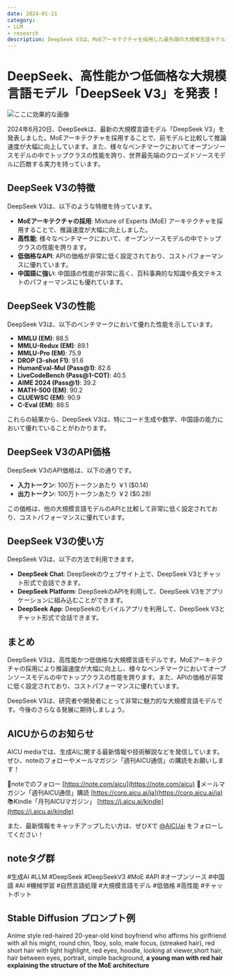 ```yaml
---
date: 2024-01-21
category:
- LLM
- research
description: DeepSeek V3は、MoEアーキテクチャを採用した最先端の大規模言語モデルです。前モデルと比較して推論速度が大幅に向上し、オープンソースモデルの中でトップクラスの性能を誇ります。本記事では、DeepSeek V3の概要や性能、API価格などについて解説しました。
---
```


# DeepSeek、高性能かつ低価格な大規模言語モデル「DeepSeek V3」を発表！

![ここに効果的な画像]()

2024年6月20日、DeepSeekは、最新の大規模言語モデル「DeepSeek V3」を発表しました。MoEアーキテクチャを採用することで、前モデルと比較して推論速度が大幅に向上しています。また、様々なベンチマークにおいてオープンソースモデルの中でトップクラスの性能を誇り、世界最先端のクローズドソースモデルに匹敵する実力を持っています。

## DeepSeek V3の特徴

DeepSeek V3は、以下のような特徴を持っています。

*   **MoEアーキテクチャの採用**: Mixture of Experts (MoE) アーキテクチャを採用することで、推論速度が大幅に向上しました。
*   **高性能**: 様々なベンチマークにおいて、オープンソースモデルの中でトップクラスの性能を誇ります。
*   **低価格なAPI**: APIの価格が非常に低く設定されており、コストパフォーマンスに優れています。
*   **中国語に強い**: 中国語の性能が非常に高く、百科事典的な知識や長文テキストのパフォーマンスにも優れています。

## DeepSeek V3の性能

DeepSeek V3は、以下のベンチマークにおいて優れた性能を示しています。

*   **MMLU (EM)**: 88.5
*   **MMLU-Redux (EM)**: 89.1
*   **MMLU-Pro (EM)**: 75.9
*   **DROP (3-shot F1)**: 91.6
*   **HumanEval-Mul (Pass@1)**: 82.6
*   **LiveCodeBench (Pass@1-COT)**: 40.5
*   **AIME 2024 (Pass@1)**: 39.2
*   **MATH-500 (EM)**: 90.2
*   **CLUEWSC (EM)**: 90.9
*   **C-Eval (EM)**: 86.5

これらの結果から、DeepSeek V3は、特にコード生成や数学、中国語の能力において優れていることがわかります。

## DeepSeek V3のAPI価格

DeepSeek V3のAPI価格は、以下の通りです。

*   **入力トークン**: 100万トークンあたり ￥1 ($0.14)
*   **出力トークン**: 100万トークンあたり ￥2 ($0.28)

この価格は、他の大規模言語モデルのAPIと比較して非常に低く設定されており、コストパフォーマンスに優れています。

## DeepSeek V3の使い方

DeepSeek V3は、以下の方法で利用できます。

*   **DeepSeek Chat**: DeepSeekのウェブサイト上で、DeepSeek V3とチャット形式で会話できます。
*   **DeepSeek Platform**: DeepSeekのAPIを利用して、DeepSeek V3をアプリケーションに組み込むことができます。
*   **DeepSeek App**: DeepSeekのモバイルアプリを利用して、DeepSeek V3とチャット形式で会話できます。

## まとめ

DeepSeek V3は、高性能かつ低価格な大規模言語モデルです。MoEアーキテクチャの採用により推論速度が大幅に向上し、様々なベンチマークにおいてオープンソースモデルの中でトップクラスの性能を誇ります。また、APIの価格が非常に低く設定されており、コストパフォーマンスに優れています。

DeepSeek V3は、研究者や開発者にとって非常に魅力的な大規模言語モデルです。今後のさらなる発展に期待しましょう。

## AICUからのお知らせ

AICU mediaでは、生成AIに関する最新情報や技術解説などを発信しています。ぜひ、noteのフォローやメールマガジン「週刊AICU通信」の購読をお願いします！

📝noteでのフォロー [https://note.com/aicu](https://note.com/aicu)
📩メールマガジン「週刊AICU通信」購読 [https://corp.aicu.ai/ja](https://corp.aicu.ai/ja)
📚️Kindle「月刊AICUマガジン」 [https://j.aicu.ai/kindle](https://j.aicu.ai/kindle)

また、最新情報をキャッチアップしたい方は、ぜひXで [@AICUai](httpx://x.com/AICUai) をフォローしてください！

## noteタグ群
#生成AI #LLM #DeepSeek #DeepSeekV3 #MoE #API #オープンソース #中国語 #AI #機械学習 #自然言語処理 #大規模言語モデル #低価格 #高性能 #チャットボット

## Stable Diffusion プロンプト例
Anime style red-haired 20-year-old kind boyfriend who affirms his girlfriend with all his might, round chin, 1boy, solo, male focus, (streaked hair), red short hair with light highlight,  red eyes, hoodie,  looking at viewer,short hair, hair between eyes, portrait, simple background, **a young man with red hair explaining the structure of the MoE architecture**
